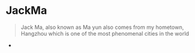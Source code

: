 # JackMa
> Jack Ma, also known as Ma yun also comes from my hometown, Hangzhou which is one of the most phenomenal cities in the world
* 
